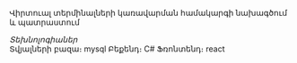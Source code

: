 Վիրտուալ տերմինալների կառավարման համակարգի նախագծում և պատրաստում

*Տեխնոլոգիաներ* <br> 
	Տվյալների բազա։ mysql
	Բեքենդ։ C#
	Ֆռոնտենդ։ react